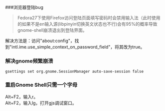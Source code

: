 ###浏览器登陆bug
>Fedora27下使用Firefox访问登陆页面填写密码时会禁用输入法（此时使用的如果不是en输入源(libpinyin切换英文状态也不行)会有95%的概率导致  
gnome-shell崩溃退出到登陆界面。

解决方法是：访问"about:config"，找到"intl.ime.use_simple_context_on_password_field"，将其改为true。

### 解决gnome频繁崩溃

    gsettings set org.gnome.SessionManager auto-save-session false
    
### 重启Gnome Shell只需一个字母

Alt+F2，输入r。  
Alt+F2，输入lg，打开gjs调试窗口。